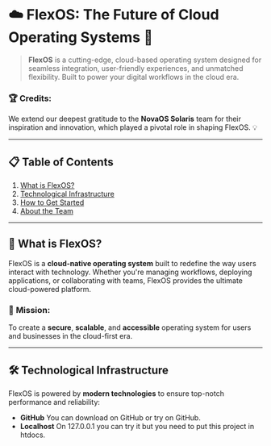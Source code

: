 # ☁️ **FlexOS: The Future of Cloud Operating Systems** 🚀

> **FlexOS** is a cutting-edge, cloud-based operating system designed for seamless integration, user-friendly experiences, and unmatched flexibility. Built to power your digital workflows in the cloud era.

### 🏆 **Credits:**  
We extend our deepest gratitude to the **NovaOS Solaris** team for their inspiration and innovation, which played a pivotal role in shaping FlexOS. 💡

---

## 📋 **Table of Contents**

1. [What is FlexOS?](#what-is-flexos)
2. [Technological Infrastructure](#technological-infrastructure)
3. [How to Get Started](#how-to-get-started)
4. [About the Team](#about-the-team)

---

## 🌟 **What is FlexOS?**

FlexOS is a **cloud-native operating system** built to redefine the way users interact with technology. Whether you're managing workflows, deploying applications, or collaborating with teams, FlexOS provides the ultimate cloud-powered platform.

### 🧠 **Mission:**
To create a **secure**, **scalable**, and **accessible** operating system for users and businesses in the cloud-first era.

---

## 🛠️ **Technological Infrastructure**

FlexOS is powered by **modern technologies** to ensure top-notch performance and reliability:

- **GitHub** You can download on GitHub or try on GitHub.
- **Localhost** On 127.0.0.1 you can try it but you need to put this project in htdocs.
